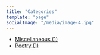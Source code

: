 ```yaml
---
title: "Categories"
template: "page"
socialImage: "/media/image-4.jpg"
---
```



<ul>
	<li><a href="/category/miscellaneous">Miscellaneous (1)</a></li>
	<li><a href="/category/poetry">Poetry (1)</a></li>
</ul>